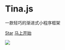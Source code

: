 # Tina.js

一款轻巧的渐进式小程序框架

[<i class="iconfont icon-star"></i> Star](https://github.com/tinajs/tina)
[马上开始](#main)

<!-- background image -->
![](https://i.loli.net/2018/01/15/5a5bcb771cc40.jpg)
